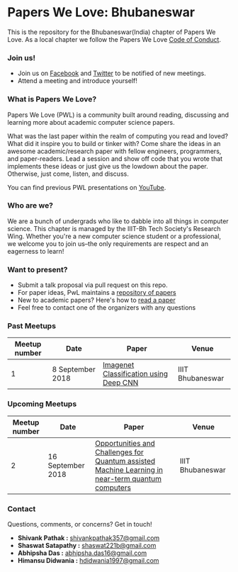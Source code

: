 # Papers We Love: Bhubaneswar

This is the repository for the Bhubaneswar(India) chapter of Papers We Love. As a local chapter we follow the Papers We Love [Code of Conduct](https://github.com/papers-we-love/bhubaneswar/blob/master/code-of-conduct.md).

### Join us!

- Join us on [Facebook](https://www.facebook.com/groups/198948364106861/) and [Twitter](https://twitter.com/PWLBhubaneswar) to be notified of new meetings.
- Attend a meeting and introduce yourself!


### What is Papers We Love?

Papers We Love (PWL) is a community built around reading, discussing and learning more about academic computer science papers.

What was the last paper within the realm of computing you read and loved? What did it inspire you to build or tinker with? Come share the ideas in an awesome academic/research paper with fellow engineers, programmers, and paper-readers. Lead a session and show off code that you wrote that implements these ideas or just give us the lowdown about the paper. Otherwise, just come, listen, and discuss.

You can find previous PWL presentations on [YouTube](https://www.youtube.com/user/PapersWeLove).

### Who are we?

We are a bunch of undergrads who like to dabble into all things in computer science. This chapter is managed by the IIIT-Bh Tech Society's Research Wing. Whether you're a new computer science student or a professional, we welcome you to join us–the only requirements are respect and an eagerness to learn!

### Want to present?

- Submit a talk proposal via pull request on this repo.
- For paper ideas, PwL maintains a [repository of papers](https://github.com/papers-we-love/papers-we-love)
- New to academic papers? Here's how to [read a paper](https://github.com/papers-we-love/papers-we-love#how-to-read-a-paper)
- Feel free to contact one of the organizers with any questions

### Past Meetups
| Meetup number | Date        | Paper      | Venue|
|---------------|-------------|------------|------------|
|1| 8 September 2018 | [Imagenet Classification using Deep CNN](https://github.com/papers-we-love/bhubaneswar/tree/master/imagenet-classification-using-deep-CNN)|IIIT Bhubaneswar|

### Upcoming Meetups
| Meetup number | Date        | Paper      | Venue|
|---------------|-------------|------------|------------|
|2| 16 September 2018 | [Opportunities and Challenges for Quantum assisted Machine Learning in near-term quantum computers](https://github.com/hdidwania/bhubaneswar/tree/master/02%20opportunities-challenges-for-QaML-in-near-term-quantum-computers) | IIIT Bhubaneswar |

### Contact
Questions, comments, or concerns? Get in touch!
- **Shivank Pathak :** [shivankpathak357@gmail.com](mailto:shivankpathak357@gmail.com)
- **Shaswat Satapathy :** [shaswat221b@gmail.com](mailto:shaswat221b@gmail.com)
- **Abhipsha Das :** [abhipsha.das16@gmail.com ](mailto:abhipsha.das16@gmail.com )
- **Himansu Didwania :** [hdidwania1997@gmail.com](mailto:hdidwania1997@gmail.com)
